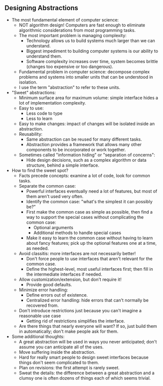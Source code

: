 ## Designing Abstractions
- The most fundamental element of computer science:
  - NOT algorithm design! Computers are fast enough to eliminate algorithmic considerations from most programming tasks.
  - The most important problem is managing complexity:
    - Technology allows us to build systems much larger than we can understand.
    - Biggest impediment to building computer systems is our ability to understand them.
    - Software complexity increases over time, system becomes brittle (changes too expensive or too dangerous).
  - Fundamental problem in computer science: decompose complex problems and systems into smaller units that can be understood in isolation.
  - I use the term "abstraction" to refer to these units.
- "Sweet" abstractions:
  - Minimum surface area for maximum volume: simple interface hides a lot of implementation complexity.
  - Easy to use:
    - Less code to type
    - Less to learn
  - Easy to make changes: impact of changes will be isolated inside an abstraction.
  - Reusability:
    - Same abstraction can be reused for many different tasks.
    - Abstraction provides a framework that allows many other components to be incorporated or work together.
  - Sometimes called "information hiding" or "separation of concerns":
    - Hide design decisions, such as a complex algorithm or data structure, behind a simple interface.
- How to find the sweet spot?
  - Facts precede concepts: examine a lot of code, look for common tasks.
  - Separate the common case:
    - Powerful interfaces eventually need a lot of features, but most of them aren't used very often.
    - Identify the common case: "what's the simplest it can possibly be?"
    - First make the common case as simple as possible, then find a way to support the special cases without complicating the common case:
      - Optional arguments
      - Additional methods to handle special cases
    - Make it easy to learn the common case without having to learn about fancy features; pick up the optional features one at a time, as needed.
  - Avoid classitis: more interfaces are not necessarily better!
    - Don't force people to use interfaces that aren't relevant for the common case.
    - Define the highest-level, most useful interfaces first; then fill in the intermediate interfaces if needed.
  - Allow customization/extension, but don't require it!
    - Provide good defaults.
  - Minimize error handling:
    - Define errors out of existence.
    - Centralized error handling: hide errors that can't normally be recovered from.
  - Don't introduce restrictions just because you can't imagine a reasonable use case
    - Getting rid of restrictions simplifies the interface.
  - Are there things that nearly everyone will want? If so, just build them in automatically; don't make people ask for them.
- Some additional thoughts:
  - A great abstraction will be used in ways you never anticipated; don't assume you can anticipate all of the uses.
  - Move suffering inside the abstraction.
  - Hard for really smart people to design sweet interfaces because things don't seem complicated to them.
  - Plan on revisions: the first attempt is rarely sweet.
  - Sweat the details: the difference between a great abstraction and a clumsy one is often dozens of things each of which seems trivial.
